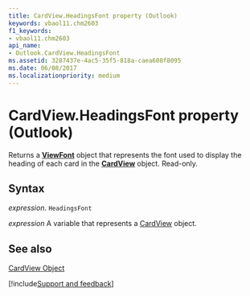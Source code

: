 ```yaml
---
title: CardView.HeadingsFont property (Outlook)
keywords: vbaol11.chm2603
f1_keywords:
- vbaol11.chm2603
api_name:
- Outlook.CardView.HeadingsFont
ms.assetid: 3287437e-4ac5-35f5-818a-caea608f8095
ms.date: 06/08/2017
ms.localizationpriority: medium
---
```



# CardView.HeadingsFont property (Outlook)

Returns a **[ViewFont](Outlook.ViewFont.md)** object that represents the font used to display the heading of each card in the **[CardView](Outlook.CardView.md)** object. Read-only.


## Syntax

_expression_. `HeadingsFont`

_expression_ A variable that represents a [CardView](Outlook.CardView.md) object.


## See also


[CardView Object](Outlook.CardView.md)

[!include[Support and feedback](~/includes/feedback-boilerplate.md)]